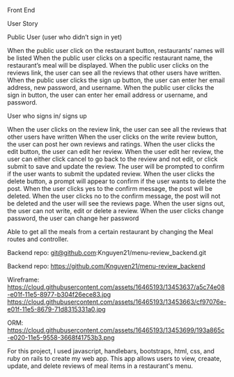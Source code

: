 Front End

User Story

Public User (user who didn’t sign in yet)

When the public user click on the restaurant button, restaurants’ names will be listed
When the public user clicks on a specific restaurant name, the restaurant’s meal will be displayed.
When the public user clicks on the reviews link, the user can see all the reviews that other users have written.
When the public user clicks the sign up button, the user can enter her email address, new password, and username.
When the public user clicks the sign in button, the user can enter her email address or username, and password.

User who signs in/ signs up

When the user clicks on the review link, the user can see all the reviews that other users have written
When the user clicks on the write review button, the user can post her own reviews and ratings.
When the user clicks the edit button, the user can edit her review.
When the user edit her review, the user can either click cancel to go back to the review and not edit, or click submit to save and update the review.
The user will be prompted to confirm if the user wants to submit the updated review.
When the user clicks the delete button, a prompt will appear to confirm if the user wants to delete the post.
When the user clicks yes to the confirm message, the post will be deleted.
When the user clicks no to the confirm message, the post will not be deleted and the user will see the reviews page.
When the user signs out, the user can not write, edit or delete a review.
When the user clicks change password, the user can change her password



Able to get all the meals from a certain restaurant by changing the Meal routes and controller.

Backend repo: git@github.com:Knguyen21/menu-review_backend.git

Backend repo: https://github.com/Knguyen21/menu-review_backend


Wireframe:
https://cloud.githubusercontent.com/assets/16465193/13453637/a5c74e08-e01f-11e5-8977-b304f26ece83.jpg
https://cloud.githubusercontent.com/assets/16465193/13453663/cf97076e-e01f-11e5-8679-71d8315331a0.jpg

ORM:
https://cloud.githubusercontent.com/assets/16465193/13453699/193a865c-e020-11e5-9558-3668f41753b3.png

For this project, I used javascript, handlebars, bootstraps, html, css, and ruby on rails to create my web app. This app allows users to view, creaate, update, and delete reviews of meal items in a restaurant's menu.
